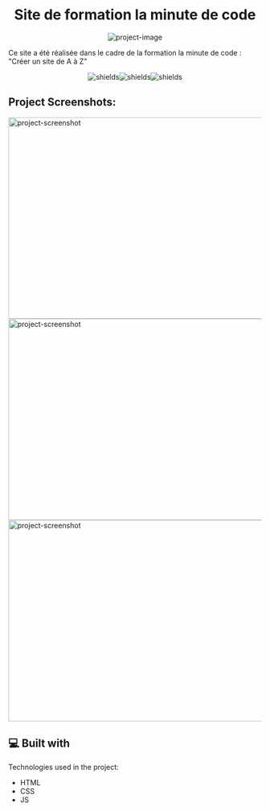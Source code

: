<h1 align="center" id="title">Site de formation la minute de code</h1>

<p align="center"><img src="https://socialify.git.ci/thomaslekieffre/Site-de-formation-la-minute-de-code/image?font=Source%20Code%20Pro&amp;language=1&amp;name=1&amp;owner=1&amp;pattern=Signal&amp;theme=Dark" alt="project-image"></p>

<p id="description">Ce site a été réalisée dans le cadre de la formation la minute de code : "Créer un site de A à Z"</p>

<p align="center"><img src="https://img.shields.io/badge/HTML5-E34F26?style=for-the-badge&amp;logo=html5&amp;logoColor=white" alt="shields"><img src="https://img.shields.io/badge/CSS3-1572B6?style=for-the-badge&amp;logo=css3&amp;logoColor=white" alt="shields"><img src="https://img.shields.io/badge/JavaScript-F7DF1E?style=for-the-badge&amp;logo=JavaScript&amp;logoColor=white" alt="shields"></p>

<h2>Project Screenshots:</h2>

<img src="https://media.discordapp.net/attachments/1143258595719389205/1233040571325616188/image.png?ex=662ba604&amp;is=662a5484&amp;hm=92b9b1543dd204094895be09b6491a4d32f82b4372b6b1b721fabe6b15d0bab0&amp;=&amp;format=webp&amp;quality=lossless&amp;width=1440&amp;height=445" alt="project-screenshot" width="800" height="400/">

<img src="https://media.discordapp.net/attachments/1143258595719389205/1233056823238463549/image.png?ex=662bb527&amp;is=662a63a7&amp;hm=00060df8a4a234c2239910a7bbcd477b949d04a9be3849e1537939a76d558055&amp;=&amp;format=webp&amp;quality=lossless&amp;width=687&amp;height=370" alt="project-screenshot" width="800" height="400/">

<img src="https://media.discordapp.net/attachments/1143258595719389205/1233070108427944056/image.png?ex=662bc187&amp;is=662a7007&amp;hm=d4925aa327c283d2a0ead0ca118a24b9b8310513f9fbc37c7346c4c0301a227c&amp;=&amp;format=webp&amp;quality=lossless&amp;width=1232&amp;height=662" alt="project-screenshot" width="800" height="400/">

  
  
<h2>💻 Built with</h2>

Technologies used in the project:

*   HTML
*   CSS
*   JS

